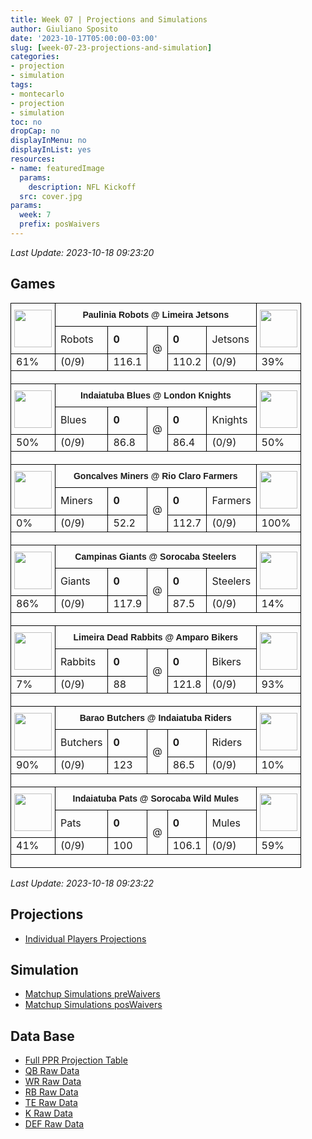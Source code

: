 ```yaml
---
title: Week 07 | Projections and Simulations
author: Giuliano Sposito
date: '2023-10-17T05:00:00-03:00'
slug: [week-07-23-projections-and-simulation]
categories:
- projection
- simulation
tags:
- montecarlo
- projection
- simulation
toc: no
dropCap: no
displayInMenu: no
displayInList: yes
resources:
- name: featuredImage
  params:
    description: NFL Kickoff
  src: cover.jpg
params:
  week: 7
  prefix: posWaivers
---
```


_Last Update: 2023-10-18 09:23:20_

<!--more-->

## Games




<table style='border-collapse:collapse;border-spacing:0' width='100%' class='tg'><tbody><tr><th style='border-color:#000000;border-style:solid;border-width:1px;font-family:Arial, sans-serif;font-size:14px;font-weight:normal;overflow:hidden;padding:10px 5px;text-align:center;vertical-align:top;word-break:normal' rowspan='2'><img src='https://image.fantasy.nfl.com/image/19b9a9b83996bd9277edd5144b2728cb.jpg?x=50&y=50&sig=ef99d67bd5f46b37d06b3689ee21dd20' style='width:60px;height:60px' alt=''></th><th style='border-color:#000000;border-style:solid;border-width:1px;font-family:Arial, sans-serif;font-size:14px;font-weight:bold;overflow:hidden;padding:10px 5px;text-align:center;vertical-align:top;word-break:normal' colspan='5'>Paulinia Robots @ Limeira Jetsons</th><th style='border-color:#000000;border-style:solid;border-width:1px;font-family:Arial, sans-serif;font-size:14px;font-weight:normal;overflow:hidden;padding:10px 5px;text-align:center;vertical-align:top;word-break:normal' rowspan='2'><img src='https://image.fantasy.nfl.com/image/50ead6cd9d2209aa72e946a695db5c41.jpg?x=50&y=50&sig=4994a001c2047471696839aec4164de6' style='width:60px;height:60px' alt=''></th></tr><tr><td style='border-color:#000000;border-style:solid;border-width:1px;font-family:'Lucida Sans Unicode', 'Lucida Grande', sans-serif !important;;font-size:15px;overflow:hidden;padding:10px 5px;text-align:center;vertical-align:top;word-break:normal'>Robots</td><td style='border-color:#000000;border-style:solid;border-width:1px;font-family:'Lucida Sans Unicode', 'Lucida Grande', sans-serif !important;;font-size:15px;overflow:hidden;padding:10px 5px;text-align:right;vertical-align:top;word-break:normal'><span style='font-weight:bold'>0</span></td><td style='border-color:#000000;border-style:solid;border-width:1px;font-family:'Lucida Sans Unicode', 'Lucida Grande', sans-serif !important;;font-size:15px;overflow:hidden;padding:10px 5px;text-align:center;vertical-align:top;word-break:normal' rowspan='2'>@</td><td style='border-color:#000000;border-style:solid;border-width:1px;font-family:'Lucida Sans Unicode', 'Lucida Grande', sans-serif !important;;font-size:15px;overflow:hidden;padding:10px 5px;text-align:left;vertical-align:top;word-break:normal'><span style='font-weight:bold'>0</span></td><td style='border-color:#000000;border-style:solid;border-width:1px;font-family:'Lucida Sans Unicode', 'Lucida Grande', sans-serif !important;;font-size:15px;overflow:hidden;padding:10px 5px;text-align:center;vertical-align:top;word-break:normal'>Jetsons</td></tr><tr><td style='border-color:#000000;border-style:solid;border-width:1px;font-family:'Lucida Sans Unicode', 'Lucida Grande', sans-serif !important;;font-size:12px;overflow:hidden;padding:10px 5px;text-align:center;vertical-align:top;word-break:normal'>61%</td><td style='border-color:#000000;border-style:solid;border-width:1px;font-family:'Lucida Sans Unicode', 'Lucida Grande', sans-serif !important;;font-size:12px;overflow:hidden;padding:10px 5px;text-align:center;vertical-align:top;word-break:normal'>(0/9)</td><td style='border-color:#000000;border-style:solid;border-width:1px;font-family:'Lucida Sans Unicode', 'Lucida Grande', sans-serif !important;;font-size:12px;overflow:hidden;padding:10px 5px;text-align:right;vertical-align:top;word-break:normal'>116.1</td><td style='border-color:#000000;border-style:solid;border-width:1px;font-family:'Lucida Sans Unicode', 'Lucida Grande', sans-serif !important;;font-size:12px;overflow:hidden;padding:10px 5px;text-align:left;vertical-align:top;word-break:normal'>110.2</td><td style='border-color:#000000;border-style:solid;border-width:1px;font-family:'Lucida Sans Unicode', 'Lucida Grande', sans-serif !important;;font-size:12px;overflow:hidden;padding:10px 5px;text-align:center;vertical-align:top;word-break:normal'>(0/9)</td><td style='border-color:#000000;border-style:solid;border-width:1px;font-family:'Lucida Sans Unicode', 'Lucida Grande', sans-serif !important;;font-size:12px;overflow:hidden;padding:10px 5px;text-align:center;vertical-align:top;word-break:normal'>39%</td></tr><tr><td style='border-color:black;border-style:solid;border-width:1px;font-family:Arial, sans-serif;font-size:14px;overflow:hidden;padding:10px 5px;text-align:left;vertical-align:top;word-break:normal' colspan='7'></td></tr><tr><th style='border-color:#000000;border-style:solid;border-width:1px;font-family:Arial, sans-serif;font-size:14px;font-weight:normal;overflow:hidden;padding:10px 5px;text-align:center;vertical-align:top;word-break:normal' rowspan='2'><img src='https://image.fantasy.nfl.com/image/21bf417b9782b0f07738ae6ac9b50694.jpg?x=50&y=50&sig=105e2f13c4bdf3b445f6f377a72532b4' style='width:60px;height:60px' alt=''></th><th style='border-color:#000000;border-style:solid;border-width:1px;font-family:Arial, sans-serif;font-size:14px;font-weight:bold;overflow:hidden;padding:10px 5px;text-align:center;vertical-align:top;word-break:normal' colspan='5'>Indaiatuba Blues @ London Knights</th><th style='border-color:#000000;border-style:solid;border-width:1px;font-family:Arial, sans-serif;font-size:14px;font-weight:normal;overflow:hidden;padding:10px 5px;text-align:center;vertical-align:top;word-break:normal' rowspan='2'><img src='https://static.www.nfl.com/league/apps/fantasy/logos/200x213/NO.png' style='width:60px;height:60px' alt=''></th></tr><tr><td style='border-color:#000000;border-style:solid;border-width:1px;font-family:'Lucida Sans Unicode', 'Lucida Grande', sans-serif !important;;font-size:15px;overflow:hidden;padding:10px 5px;text-align:center;vertical-align:top;word-break:normal'>Blues</td><td style='border-color:#000000;border-style:solid;border-width:1px;font-family:'Lucida Sans Unicode', 'Lucida Grande', sans-serif !important;;font-size:15px;overflow:hidden;padding:10px 5px;text-align:right;vertical-align:top;word-break:normal'><span style='font-weight:bold'>0</span></td><td style='border-color:#000000;border-style:solid;border-width:1px;font-family:'Lucida Sans Unicode', 'Lucida Grande', sans-serif !important;;font-size:15px;overflow:hidden;padding:10px 5px;text-align:center;vertical-align:top;word-break:normal' rowspan='2'>@</td><td style='border-color:#000000;border-style:solid;border-width:1px;font-family:'Lucida Sans Unicode', 'Lucida Grande', sans-serif !important;;font-size:15px;overflow:hidden;padding:10px 5px;text-align:left;vertical-align:top;word-break:normal'><span style='font-weight:bold'>0</span></td><td style='border-color:#000000;border-style:solid;border-width:1px;font-family:'Lucida Sans Unicode', 'Lucida Grande', sans-serif !important;;font-size:15px;overflow:hidden;padding:10px 5px;text-align:center;vertical-align:top;word-break:normal'>Knights</td></tr><tr><td style='border-color:#000000;border-style:solid;border-width:1px;font-family:'Lucida Sans Unicode', 'Lucida Grande', sans-serif !important;;font-size:12px;overflow:hidden;padding:10px 5px;text-align:center;vertical-align:top;word-break:normal'>50%</td><td style='border-color:#000000;border-style:solid;border-width:1px;font-family:'Lucida Sans Unicode', 'Lucida Grande', sans-serif !important;;font-size:12px;overflow:hidden;padding:10px 5px;text-align:center;vertical-align:top;word-break:normal'>(0/9)</td><td style='border-color:#000000;border-style:solid;border-width:1px;font-family:'Lucida Sans Unicode', 'Lucida Grande', sans-serif !important;;font-size:12px;overflow:hidden;padding:10px 5px;text-align:right;vertical-align:top;word-break:normal'>86.8</td><td style='border-color:#000000;border-style:solid;border-width:1px;font-family:'Lucida Sans Unicode', 'Lucida Grande', sans-serif !important;;font-size:12px;overflow:hidden;padding:10px 5px;text-align:left;vertical-align:top;word-break:normal'>86.4</td><td style='border-color:#000000;border-style:solid;border-width:1px;font-family:'Lucida Sans Unicode', 'Lucida Grande', sans-serif !important;;font-size:12px;overflow:hidden;padding:10px 5px;text-align:center;vertical-align:top;word-break:normal'>(0/9)</td><td style='border-color:#000000;border-style:solid;border-width:1px;font-family:'Lucida Sans Unicode', 'Lucida Grande', sans-serif !important;;font-size:12px;overflow:hidden;padding:10px 5px;text-align:center;vertical-align:top;word-break:normal'>50%</td></tr><tr><td style='border-color:black;border-style:solid;border-width:1px;font-family:Arial, sans-serif;font-size:14px;overflow:hidden;padding:10px 5px;text-align:left;vertical-align:top;word-break:normal' colspan='7'></td></tr><tr><th style='border-color:#000000;border-style:solid;border-width:1px;font-family:Arial, sans-serif;font-size:14px;font-weight:normal;overflow:hidden;padding:10px 5px;text-align:center;vertical-align:top;word-break:normal' rowspan='2'><img src='https://image.fantasy.nfl.com/image/2e2e87f937ca70cc5ce0ec49133f1ee1.jpg?x=50&y=50&sig=bfbec6257f27b92a4b3e9bd9b7db7006' style='width:60px;height:60px' alt=''></th><th style='border-color:#000000;border-style:solid;border-width:1px;font-family:Arial, sans-serif;font-size:14px;font-weight:bold;overflow:hidden;padding:10px 5px;text-align:center;vertical-align:top;word-break:normal' colspan='5'>Goncalves Miners @ Rio Claro Farmers</th><th style='border-color:#000000;border-style:solid;border-width:1px;font-family:Arial, sans-serif;font-size:14px;font-weight:normal;overflow:hidden;padding:10px 5px;text-align:center;vertical-align:top;word-break:normal' rowspan='2'><img src='https://static.www.nfl.com/league/apps/fantasy/logos/avatar/240x240/NYG_2.png' style='width:60px;height:60px' alt=''></th></tr><tr><td style='border-color:#000000;border-style:solid;border-width:1px;font-family:'Lucida Sans Unicode', 'Lucida Grande', sans-serif !important;;font-size:15px;overflow:hidden;padding:10px 5px;text-align:center;vertical-align:top;word-break:normal'>Miners</td><td style='border-color:#000000;border-style:solid;border-width:1px;font-family:'Lucida Sans Unicode', 'Lucida Grande', sans-serif !important;;font-size:15px;overflow:hidden;padding:10px 5px;text-align:right;vertical-align:top;word-break:normal'><span style='font-weight:bold'>0</span></td><td style='border-color:#000000;border-style:solid;border-width:1px;font-family:'Lucida Sans Unicode', 'Lucida Grande', sans-serif !important;;font-size:15px;overflow:hidden;padding:10px 5px;text-align:center;vertical-align:top;word-break:normal' rowspan='2'>@</td><td style='border-color:#000000;border-style:solid;border-width:1px;font-family:'Lucida Sans Unicode', 'Lucida Grande', sans-serif !important;;font-size:15px;overflow:hidden;padding:10px 5px;text-align:left;vertical-align:top;word-break:normal'><span style='font-weight:bold'>0</span></td><td style='border-color:#000000;border-style:solid;border-width:1px;font-family:'Lucida Sans Unicode', 'Lucida Grande', sans-serif !important;;font-size:15px;overflow:hidden;padding:10px 5px;text-align:center;vertical-align:top;word-break:normal'>Farmers</td></tr><tr><td style='border-color:#000000;border-style:solid;border-width:1px;font-family:'Lucida Sans Unicode', 'Lucida Grande', sans-serif !important;;font-size:12px;overflow:hidden;padding:10px 5px;text-align:center;vertical-align:top;word-break:normal'>0%</td><td style='border-color:#000000;border-style:solid;border-width:1px;font-family:'Lucida Sans Unicode', 'Lucida Grande', sans-serif !important;;font-size:12px;overflow:hidden;padding:10px 5px;text-align:center;vertical-align:top;word-break:normal'>(0/9)</td><td style='border-color:#000000;border-style:solid;border-width:1px;font-family:'Lucida Sans Unicode', 'Lucida Grande', sans-serif !important;;font-size:12px;overflow:hidden;padding:10px 5px;text-align:right;vertical-align:top;word-break:normal'>52.2</td><td style='border-color:#000000;border-style:solid;border-width:1px;font-family:'Lucida Sans Unicode', 'Lucida Grande', sans-serif !important;;font-size:12px;overflow:hidden;padding:10px 5px;text-align:left;vertical-align:top;word-break:normal'>112.7</td><td style='border-color:#000000;border-style:solid;border-width:1px;font-family:'Lucida Sans Unicode', 'Lucida Grande', sans-serif !important;;font-size:12px;overflow:hidden;padding:10px 5px;text-align:center;vertical-align:top;word-break:normal'>(0/9)</td><td style='border-color:#000000;border-style:solid;border-width:1px;font-family:'Lucida Sans Unicode', 'Lucida Grande', sans-serif !important;;font-size:12px;overflow:hidden;padding:10px 5px;text-align:center;vertical-align:top;word-break:normal'>100%</td></tr><tr><td style='border-color:black;border-style:solid;border-width:1px;font-family:Arial, sans-serif;font-size:14px;overflow:hidden;padding:10px 5px;text-align:left;vertical-align:top;word-break:normal' colspan='7'></td></tr><tr><th style='border-color:#000000;border-style:solid;border-width:1px;font-family:Arial, sans-serif;font-size:14px;font-weight:normal;overflow:hidden;padding:10px 5px;text-align:center;vertical-align:top;word-break:normal' rowspan='2'><img src='https://static.www.nfl.com/league/apps/fantasy/logos/avatar/240x240/NYG_5.png' style='width:60px;height:60px' alt=''></th><th style='border-color:#000000;border-style:solid;border-width:1px;font-family:Arial, sans-serif;font-size:14px;font-weight:bold;overflow:hidden;padding:10px 5px;text-align:center;vertical-align:top;word-break:normal' colspan='5'>Campinas Giants @ Sorocaba Steelers</th><th style='border-color:#000000;border-style:solid;border-width:1px;font-family:Arial, sans-serif;font-size:14px;font-weight:normal;overflow:hidden;padding:10px 5px;text-align:center;vertical-align:top;word-break:normal' rowspan='2'><img src='https://static.www.nfl.com/league/apps/fantasy/logos/avatar/240x240/PIT_4.png' style='width:60px;height:60px' alt=''></th></tr><tr><td style='border-color:#000000;border-style:solid;border-width:1px;font-family:'Lucida Sans Unicode', 'Lucida Grande', sans-serif !important;;font-size:15px;overflow:hidden;padding:10px 5px;text-align:center;vertical-align:top;word-break:normal'>Giants</td><td style='border-color:#000000;border-style:solid;border-width:1px;font-family:'Lucida Sans Unicode', 'Lucida Grande', sans-serif !important;;font-size:15px;overflow:hidden;padding:10px 5px;text-align:right;vertical-align:top;word-break:normal'><span style='font-weight:bold'>0</span></td><td style='border-color:#000000;border-style:solid;border-width:1px;font-family:'Lucida Sans Unicode', 'Lucida Grande', sans-serif !important;;font-size:15px;overflow:hidden;padding:10px 5px;text-align:center;vertical-align:top;word-break:normal' rowspan='2'>@</td><td style='border-color:#000000;border-style:solid;border-width:1px;font-family:'Lucida Sans Unicode', 'Lucida Grande', sans-serif !important;;font-size:15px;overflow:hidden;padding:10px 5px;text-align:left;vertical-align:top;word-break:normal'><span style='font-weight:bold'>0</span></td><td style='border-color:#000000;border-style:solid;border-width:1px;font-family:'Lucida Sans Unicode', 'Lucida Grande', sans-serif !important;;font-size:15px;overflow:hidden;padding:10px 5px;text-align:center;vertical-align:top;word-break:normal'>Steelers</td></tr><tr><td style='border-color:#000000;border-style:solid;border-width:1px;font-family:'Lucida Sans Unicode', 'Lucida Grande', sans-serif !important;;font-size:12px;overflow:hidden;padding:10px 5px;text-align:center;vertical-align:top;word-break:normal'>86%</td><td style='border-color:#000000;border-style:solid;border-width:1px;font-family:'Lucida Sans Unicode', 'Lucida Grande', sans-serif !important;;font-size:12px;overflow:hidden;padding:10px 5px;text-align:center;vertical-align:top;word-break:normal'>(0/9)</td><td style='border-color:#000000;border-style:solid;border-width:1px;font-family:'Lucida Sans Unicode', 'Lucida Grande', sans-serif !important;;font-size:12px;overflow:hidden;padding:10px 5px;text-align:right;vertical-align:top;word-break:normal'>117.9</td><td style='border-color:#000000;border-style:solid;border-width:1px;font-family:'Lucida Sans Unicode', 'Lucida Grande', sans-serif !important;;font-size:12px;overflow:hidden;padding:10px 5px;text-align:left;vertical-align:top;word-break:normal'>87.5</td><td style='border-color:#000000;border-style:solid;border-width:1px;font-family:'Lucida Sans Unicode', 'Lucida Grande', sans-serif !important;;font-size:12px;overflow:hidden;padding:10px 5px;text-align:center;vertical-align:top;word-break:normal'>(0/9)</td><td style='border-color:#000000;border-style:solid;border-width:1px;font-family:'Lucida Sans Unicode', 'Lucida Grande', sans-serif !important;;font-size:12px;overflow:hidden;padding:10px 5px;text-align:center;vertical-align:top;word-break:normal'>14%</td></tr><tr><td style='border-color:black;border-style:solid;border-width:1px;font-family:Arial, sans-serif;font-size:14px;overflow:hidden;padding:10px 5px;text-align:left;vertical-align:top;word-break:normal' colspan='7'></td></tr><tr><th style='border-color:#000000;border-style:solid;border-width:1px;font-family:Arial, sans-serif;font-size:14px;font-weight:normal;overflow:hidden;padding:10px 5px;text-align:center;vertical-align:top;word-break:normal' rowspan='2'><img src='https://image.fantasy.nfl.com/image/e9581c5cb898a312356db64bde1176f1.jpg?x=50&y=50&sig=3ff869f3e53f6a30f094c0d6ad54695e' style='width:60px;height:60px' alt=''></th><th style='border-color:#000000;border-style:solid;border-width:1px;font-family:Arial, sans-serif;font-size:14px;font-weight:bold;overflow:hidden;padding:10px 5px;text-align:center;vertical-align:top;word-break:normal' colspan='5'>Limeira Dead Rabbits @ Amparo Bikers</th><th style='border-color:#000000;border-style:solid;border-width:1px;font-family:Arial, sans-serif;font-size:14px;font-weight:normal;overflow:hidden;padding:10px 5px;text-align:center;vertical-align:top;word-break:normal' rowspan='2'><img src='https://static.www.nfl.com/league/apps/fantasy/logos/avatar/240x240/SF_1.png' style='width:60px;height:60px' alt=''></th></tr><tr><td style='border-color:#000000;border-style:solid;border-width:1px;font-family:'Lucida Sans Unicode', 'Lucida Grande', sans-serif !important;;font-size:15px;overflow:hidden;padding:10px 5px;text-align:center;vertical-align:top;word-break:normal'>Rabbits</td><td style='border-color:#000000;border-style:solid;border-width:1px;font-family:'Lucida Sans Unicode', 'Lucida Grande', sans-serif !important;;font-size:15px;overflow:hidden;padding:10px 5px;text-align:right;vertical-align:top;word-break:normal'><span style='font-weight:bold'>0</span></td><td style='border-color:#000000;border-style:solid;border-width:1px;font-family:'Lucida Sans Unicode', 'Lucida Grande', sans-serif !important;;font-size:15px;overflow:hidden;padding:10px 5px;text-align:center;vertical-align:top;word-break:normal' rowspan='2'>@</td><td style='border-color:#000000;border-style:solid;border-width:1px;font-family:'Lucida Sans Unicode', 'Lucida Grande', sans-serif !important;;font-size:15px;overflow:hidden;padding:10px 5px;text-align:left;vertical-align:top;word-break:normal'><span style='font-weight:bold'>0</span></td><td style='border-color:#000000;border-style:solid;border-width:1px;font-family:'Lucida Sans Unicode', 'Lucida Grande', sans-serif !important;;font-size:15px;overflow:hidden;padding:10px 5px;text-align:center;vertical-align:top;word-break:normal'>Bikers</td></tr><tr><td style='border-color:#000000;border-style:solid;border-width:1px;font-family:'Lucida Sans Unicode', 'Lucida Grande', sans-serif !important;;font-size:12px;overflow:hidden;padding:10px 5px;text-align:center;vertical-align:top;word-break:normal'>7%</td><td style='border-color:#000000;border-style:solid;border-width:1px;font-family:'Lucida Sans Unicode', 'Lucida Grande', sans-serif !important;;font-size:12px;overflow:hidden;padding:10px 5px;text-align:center;vertical-align:top;word-break:normal'>(0/9)</td><td style='border-color:#000000;border-style:solid;border-width:1px;font-family:'Lucida Sans Unicode', 'Lucida Grande', sans-serif !important;;font-size:12px;overflow:hidden;padding:10px 5px;text-align:right;vertical-align:top;word-break:normal'>88</td><td style='border-color:#000000;border-style:solid;border-width:1px;font-family:'Lucida Sans Unicode', 'Lucida Grande', sans-serif !important;;font-size:12px;overflow:hidden;padding:10px 5px;text-align:left;vertical-align:top;word-break:normal'>121.8</td><td style='border-color:#000000;border-style:solid;border-width:1px;font-family:'Lucida Sans Unicode', 'Lucida Grande', sans-serif !important;;font-size:12px;overflow:hidden;padding:10px 5px;text-align:center;vertical-align:top;word-break:normal'>(0/9)</td><td style='border-color:#000000;border-style:solid;border-width:1px;font-family:'Lucida Sans Unicode', 'Lucida Grande', sans-serif !important;;font-size:12px;overflow:hidden;padding:10px 5px;text-align:center;vertical-align:top;word-break:normal'>93%</td></tr><tr><td style='border-color:black;border-style:solid;border-width:1px;font-family:Arial, sans-serif;font-size:14px;overflow:hidden;padding:10px 5px;text-align:left;vertical-align:top;word-break:normal' colspan='7'></td></tr><tr><th style='border-color:#000000;border-style:solid;border-width:1px;font-family:Arial, sans-serif;font-size:14px;font-weight:normal;overflow:hidden;padding:10px 5px;text-align:center;vertical-align:top;word-break:normal' rowspan='2'><img src='https://static.www.nfl.com/league/apps/fantasy/logos/avatar/240x240/GB_1.png' style='width:60px;height:60px' alt=''></th><th style='border-color:#000000;border-style:solid;border-width:1px;font-family:Arial, sans-serif;font-size:14px;font-weight:bold;overflow:hidden;padding:10px 5px;text-align:center;vertical-align:top;word-break:normal' colspan='5'>Barao Butchers @ Indaiatuba Riders</th><th style='border-color:#000000;border-style:solid;border-width:1px;font-family:Arial, sans-serif;font-size:14px;font-weight:normal;overflow:hidden;padding:10px 5px;text-align:center;vertical-align:top;word-break:normal' rowspan='2'><img src='https://image.fantasy.nfl.com/image/f59d87887585694b1b0bb52b47e5360b.jpg?x=50&y=50&sig=b1927e8d090cad022e5dfad66afe5848' style='width:60px;height:60px' alt=''></th></tr><tr><td style='border-color:#000000;border-style:solid;border-width:1px;font-family:'Lucida Sans Unicode', 'Lucida Grande', sans-serif !important;;font-size:15px;overflow:hidden;padding:10px 5px;text-align:center;vertical-align:top;word-break:normal'>Butchers</td><td style='border-color:#000000;border-style:solid;border-width:1px;font-family:'Lucida Sans Unicode', 'Lucida Grande', sans-serif !important;;font-size:15px;overflow:hidden;padding:10px 5px;text-align:right;vertical-align:top;word-break:normal'><span style='font-weight:bold'>0</span></td><td style='border-color:#000000;border-style:solid;border-width:1px;font-family:'Lucida Sans Unicode', 'Lucida Grande', sans-serif !important;;font-size:15px;overflow:hidden;padding:10px 5px;text-align:center;vertical-align:top;word-break:normal' rowspan='2'>@</td><td style='border-color:#000000;border-style:solid;border-width:1px;font-family:'Lucida Sans Unicode', 'Lucida Grande', sans-serif !important;;font-size:15px;overflow:hidden;padding:10px 5px;text-align:left;vertical-align:top;word-break:normal'><span style='font-weight:bold'>0</span></td><td style='border-color:#000000;border-style:solid;border-width:1px;font-family:'Lucida Sans Unicode', 'Lucida Grande', sans-serif !important;;font-size:15px;overflow:hidden;padding:10px 5px;text-align:center;vertical-align:top;word-break:normal'>Riders</td></tr><tr><td style='border-color:#000000;border-style:solid;border-width:1px;font-family:'Lucida Sans Unicode', 'Lucida Grande', sans-serif !important;;font-size:12px;overflow:hidden;padding:10px 5px;text-align:center;vertical-align:top;word-break:normal'>90%</td><td style='border-color:#000000;border-style:solid;border-width:1px;font-family:'Lucida Sans Unicode', 'Lucida Grande', sans-serif !important;;font-size:12px;overflow:hidden;padding:10px 5px;text-align:center;vertical-align:top;word-break:normal'>(0/9)</td><td style='border-color:#000000;border-style:solid;border-width:1px;font-family:'Lucida Sans Unicode', 'Lucida Grande', sans-serif !important;;font-size:12px;overflow:hidden;padding:10px 5px;text-align:right;vertical-align:top;word-break:normal'>123</td><td style='border-color:#000000;border-style:solid;border-width:1px;font-family:'Lucida Sans Unicode', 'Lucida Grande', sans-serif !important;;font-size:12px;overflow:hidden;padding:10px 5px;text-align:left;vertical-align:top;word-break:normal'>86.5</td><td style='border-color:#000000;border-style:solid;border-width:1px;font-family:'Lucida Sans Unicode', 'Lucida Grande', sans-serif !important;;font-size:12px;overflow:hidden;padding:10px 5px;text-align:center;vertical-align:top;word-break:normal'>(0/9)</td><td style='border-color:#000000;border-style:solid;border-width:1px;font-family:'Lucida Sans Unicode', 'Lucida Grande', sans-serif !important;;font-size:12px;overflow:hidden;padding:10px 5px;text-align:center;vertical-align:top;word-break:normal'>10%</td></tr><tr><td style='border-color:black;border-style:solid;border-width:1px;font-family:Arial, sans-serif;font-size:14px;overflow:hidden;padding:10px 5px;text-align:left;vertical-align:top;word-break:normal' colspan='7'></td></tr><tr><th style='border-color:#000000;border-style:solid;border-width:1px;font-family:Arial, sans-serif;font-size:14px;font-weight:normal;overflow:hidden;padding:10px 5px;text-align:center;vertical-align:top;word-break:normal' rowspan='2'><img src='https://image.fantasy.nfl.com/image/81e9ca9e01ac58835b2c263bb1e39f3f.jpg?x=50&y=50&sig=a9cab28b7db8d6f48658cae189b4f771' style='width:60px;height:60px' alt=''></th><th style='border-color:#000000;border-style:solid;border-width:1px;font-family:Arial, sans-serif;font-size:14px;font-weight:bold;overflow:hidden;padding:10px 5px;text-align:center;vertical-align:top;word-break:normal' colspan='5'>Indaiatuba Pats @ Sorocaba Wild Mules</th><th style='border-color:#000000;border-style:solid;border-width:1px;font-family:Arial, sans-serif;font-size:14px;font-weight:normal;overflow:hidden;padding:10px 5px;text-align:center;vertical-align:top;word-break:normal' rowspan='2'><img src='https://static.www.nfl.com/league/apps/fantasy/logos/avatar/240x240/PHI_4.png' style='width:60px;height:60px' alt=''></th></tr><tr><td style='border-color:#000000;border-style:solid;border-width:1px;font-family:'Lucida Sans Unicode', 'Lucida Grande', sans-serif !important;;font-size:15px;overflow:hidden;padding:10px 5px;text-align:center;vertical-align:top;word-break:normal'>Pats</td><td style='border-color:#000000;border-style:solid;border-width:1px;font-family:'Lucida Sans Unicode', 'Lucida Grande', sans-serif !important;;font-size:15px;overflow:hidden;padding:10px 5px;text-align:right;vertical-align:top;word-break:normal'><span style='font-weight:bold'>0</span></td><td style='border-color:#000000;border-style:solid;border-width:1px;font-family:'Lucida Sans Unicode', 'Lucida Grande', sans-serif !important;;font-size:15px;overflow:hidden;padding:10px 5px;text-align:center;vertical-align:top;word-break:normal' rowspan='2'>@</td><td style='border-color:#000000;border-style:solid;border-width:1px;font-family:'Lucida Sans Unicode', 'Lucida Grande', sans-serif !important;;font-size:15px;overflow:hidden;padding:10px 5px;text-align:left;vertical-align:top;word-break:normal'><span style='font-weight:bold'>0</span></td><td style='border-color:#000000;border-style:solid;border-width:1px;font-family:'Lucida Sans Unicode', 'Lucida Grande', sans-serif !important;;font-size:15px;overflow:hidden;padding:10px 5px;text-align:center;vertical-align:top;word-break:normal'>Mules</td></tr><tr><td style='border-color:#000000;border-style:solid;border-width:1px;font-family:'Lucida Sans Unicode', 'Lucida Grande', sans-serif !important;;font-size:12px;overflow:hidden;padding:10px 5px;text-align:center;vertical-align:top;word-break:normal'>41%</td><td style='border-color:#000000;border-style:solid;border-width:1px;font-family:'Lucida Sans Unicode', 'Lucida Grande', sans-serif !important;;font-size:12px;overflow:hidden;padding:10px 5px;text-align:center;vertical-align:top;word-break:normal'>(0/9)</td><td style='border-color:#000000;border-style:solid;border-width:1px;font-family:'Lucida Sans Unicode', 'Lucida Grande', sans-serif !important;;font-size:12px;overflow:hidden;padding:10px 5px;text-align:right;vertical-align:top;word-break:normal'>100</td><td style='border-color:#000000;border-style:solid;border-width:1px;font-family:'Lucida Sans Unicode', 'Lucida Grande', sans-serif !important;;font-size:12px;overflow:hidden;padding:10px 5px;text-align:left;vertical-align:top;word-break:normal'>106.1</td><td style='border-color:#000000;border-style:solid;border-width:1px;font-family:'Lucida Sans Unicode', 'Lucida Grande', sans-serif !important;;font-size:12px;overflow:hidden;padding:10px 5px;text-align:center;vertical-align:top;word-break:normal'>(0/9)</td><td style='border-color:#000000;border-style:solid;border-width:1px;font-family:'Lucida Sans Unicode', 'Lucida Grande', sans-serif !important;;font-size:12px;overflow:hidden;padding:10px 5px;text-align:center;vertical-align:top;word-break:normal'>59%</td></tr><tr><td style='border-color:black;border-style:solid;border-width:1px;font-family:Arial, sans-serif;font-size:14px;overflow:hidden;padding:10px 5px;text-align:left;vertical-align:top;word-break:normal' colspan='7'></td></tr></tbody></table>

_Last Update: 2023-10-18 09:23:22_
 
## Projections

- [Individual Players Projections](/reports/2023/ffa_players_projection_week7.html)

## Simulation

- [Matchup Simulations preWaivers](/reports/2023/dudes_simulation_v5_week7_preWaivers.html)
- [Matchup Simulations posWaivers](/reports/2023/dudes_simulation_v5_week7_posWaivers.html)


<!--
- [Matchup Simulations preTNF](/reports/2023/dudes_simulation_v5_week7_preTNF.html)
- [Matchup Simulations posTNF](/reports/2023/dudes_simulation_v5_week7_posTNF.html)
- [Matchup Simulations preLondonGame](/reports/2023/dudes_simulation_v5_week7_preLondonGame.html)
- [Matchup Simulations preSundayGames](/reports/2023/dudes_simulation_v5_week7_preSundayGames.html)
- [Matchup Simulations preMNF](/reports/2023/dudes_simulation_v5_week7_preMNF.html)
- [Matchup Simulations posTNF](/reports/2023/dudes_simulation_v5_week7_posTNF.html)
- [Matchup Simulations preSNF](/reports/2023/dudes_simulation_v5_week7_preSNF.html)
- [Matchup Simulations posSunday1stGames](/reports/2023/dudes_simulation_v5_week7_posSunday1stGames.html)
-->

## Data Base

- [Full PPR Projection Table](/exports/2023/week7_full_ppr.csv)
- [QB Raw Data](/exports/2023/week7_QB_rawdata.csv)
- [WR Raw Data](/exports/2023/week7_WR_rawdata.csv)
- [RB Raw Data](/exports/2023/week7_RB_rawdata.csv)
- [TE Raw Data](/exports/2023/week7_TE_rawdata.csv)
- [K Raw Data](/exports/2023/week7_K_rawdata.csv)
- [DEF Raw Data](/exports/2023/week7_DST_rawdata.csv)

